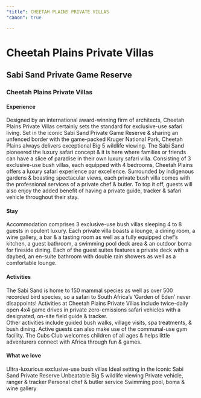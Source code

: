 ```yaml
---
"title": CHEETAH PLAINS PRIVATE VILLAS
"canon": true

---
```


# Cheetah Plains Private Villas
## Sabi Sand Private Game Reserve
### Cheetah Plains Private Villas

#### Experience
Designed by an international award-winning firm of architects, Cheetah Plains Private Villas certainly sets the standard for exclusive-use safari living.
Set in the iconic Sabi Sand Private Game Reserve &amp; sharing an unfenced border with the game-packed Kruger National Park, Cheetah Plains always delivers exceptional Big 5 wildlife viewing. 
The Sabi Sand pioneered the luxury safari concept &amp; it is here where families or friends can have a slice of paradise in their own luxury safari villa.
Consisting of 3 exclusive-use bush villas, each equipped with 4 bedrooms, Cheetah Plains offers a luxury safari experience par excellence.  Surrounded by indigenous gardens &amp; boasting spectacular views, each private bush villa comes with the professional services of a private chef &amp; butler.
To top it off, guests will also enjoy the added benefit of having a private guide, tracker &amp; safari vehicle throughout their stay.

#### Stay
Accommodation comprises 3 exclusive-use bush villas sleeping 4 to 8 guests in opulent luxury.  Each private villa boasts a lounge, a dining room, a wine gallery, a bar &amp; a tasting room as well as a fully equipped chef’s kitchen, a guest bathroom, a swimming pool deck area &amp; an outdoor boma for fireside dining.
Each of the guest suites features a private deck with a daybed, an en-suite bathroom with double rain showers as well as a comfortable lounge.

#### Activities
The Sabi Sand is home to 150 mammal species as well as over 500 recorded bird species, so a safari to South Africa’s ‘Garden of Eden’ never disappoints!
Activities at Cheetah Plains Private Villas include twice-daily open 4x4 game drives in private zero-emissions safari vehicles with a designated, on-site field guide &amp; tracker.  
Other activities include guided bush walks, village visits, spa treatments, &amp; bush dining.  Active guests can also make use of the communal-use gym facility.  The Cubs Club welcomes children of all ages &amp; helps little adventurers connect with Africa through fun &amp; games.


#### What we love
Ultra-luxurious exclusive-use bush villas
Ideal setting in the iconic Sabi Sand Private Reserve
Unbeatable Big 5 wildlife viewing
Private vehicle, ranger &amp; tracker
Personal chef &amp; butler service
Swimming pool, boma &amp; wine gallery